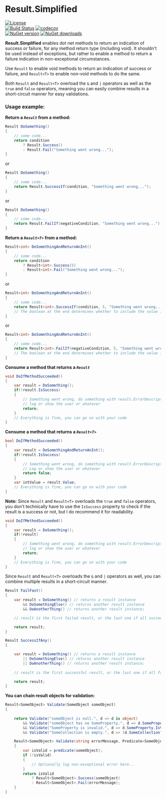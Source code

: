 # Result.Simplified
[![License](https://img.shields.io/badge/license-MIT-blue.svg)](LICENSE)  
[![Build Status](https://github.com/Peled-Zohar/Result.Simplified/actions/workflows/dotnet.yml/badge.svg)](https://github.com/Peled-Zohar/Result.Simplified/actions/workflows/dotnet.yml/badge.svg) 
[![codecov](https://codecov.io/gh/Peled-Zohar/Result.Simplified/graph/badge.svg?token=BLASRCXG68)](https://codecov.io/gh/Peled-Zohar/Result.Simplified)  
[![NuGet version](https://img.shields.io/nuget/v/Result.Simplified.svg)](https://www.nuget.org/packages/Result.Simplified) 
[![NuGet downloads](https://img.shields.io/nuget/dt/Result.Simplified.svg)](https://www.nuget.org/packages/Result.Simplified)


**Result.Simplified** enables dot net methods to return an indication of success or failure, for any method return type (including void).
It shouldn't be used instead of exceptions, but rather to enable a method to return a failure indication in non-exceptional circumstances.

Use `Result` to enable void methods to return an indication of success or failure, 
and `Result<T>` to enable non-void methods to do the same.

Both `Result` and `Result<T>` overload the `&` and `|` operators as well as the `true` and `false` operators, 
meaning you can easily combine results in a short-circuit manner for easy validations.  


### Usage example:

**Return a *`Result`* from a method:**
```csharp
Result DoSomething()
{
    // some code...
    return condition
        ? Result.Success()
        : Result.Fail("Something went wrong...");
}
```
or
```csharp
Result DoSomething()
{
    // some code...
    return Result.SuccessIf(condition, "Something went wrong...");
}
```
or
```csharp
Result DoSomething()
{
    // some code...
    return Result.FailIf(negativeCondition, "Something went wrong...");
}
```


**Return a *`Result<T>`* from a method:**
```csharp
Result<int> DoSomethingAndReturnAnInt()
{
    // some code...
    return condition
        ? Result<int>.Success(5)
        : Result<int>.Fail("Something went wrong...");
}
```
or 
```csharp
Result<int> DoSomethingAndReturnAnInt()
{
    // some code...
    return Result<int>.SuccessIf(condition, 5, "Something went wrong...", false);
    // The boolean at the end determines whether to include the value in the failed result.
}
```
or
```csharp
Result<int> DoSomethingAndReturnAnInt()
{
    // some code...
    return Result<int>.FailIf(negativeCondition, 5, "Something went wrong...", true);
    // The boolean at the end determines whether to include the value in the failed result.
}
```

**Consume a method that returns a *`Result`***
```csharp
void DoIfMethodSucceeded()
{
    var result = DoSomething();
    if(!result.IsSuccess)
    {   
        // Something went wrong, do something with result.ErrorDescription 
        // log or show the user or whatever
        return;
    }
    // Everything is fine, you can go on with your code
}
```

**Consume a method that returns a *`Result<T>`***
```csharp
bool DoIfMethodSucceeded()
{
    var result = DoSomethingAndReturnAnInt();
    if(!result.IsSuccess)
    {   
        // Something went wrong, do something with result.ErrorDescription 
        // Log or show the user or whatever
        return false;
    }
    var intValue = result.Value;
    // Everything is fine, you can go on with your code
}
```

**Note:** Since `Result` and `Result<T>` overloads the `true` and `false` operators,
you don't technically have to use the `IsSuccess` property to check if the result is a success or not,
but I do recommend it for readability.

```csharp
void DoIfMethodSucceeded()
{
    var result = DoSomething();
    if(!result)
    {   
        // Something went wrong, do something with result.ErrorDescription 
        // log or show the user or whatever
        return;
    }
    // Everything is fine, you can go on with your code
}
```

Since `Result` and `Result<T>` overloads the `&` and `|` operators as well,
you can combine multiple results in a short-circuit manner.

```csharp
Result FailFast()
{
    var result = DoSomething() // returns a result instance
        && DoSomethingElse() // returns another result instance
        && DoAnotherThing() // returns another result instance;

    // result is the first failed result, or the last one if all succeeded.

    return result;
}

Result SuccessIfAny()
{

    var result = DoSomething() // returns a result instance
        || DoSomethingElse() // returns another result instance
        || DoAnotherThing() // returns another result instance;
    
    // result is the first successful result, or the last one if all failed.

    return result;    
}
```

**You can chain result objects for validation:**
```csharp
Result<SomeObject> Validate(SomeObject someObject)
{
    
    return Validate("someObject is null.", d => d is object) 
        && Validate("someObject has no SomeProperty.", d => d.SomeProperty is object) 
        && Validate("SomeProperty is invalid.", d => d.SomeProperty.IsValid) 
        && Validate("SomeCollection is empty.", d => (d.SomeCollection?.Count ?? 0) > 0);

    Result<SomeObject> Validate(string errorMessage, Predicate<SomeObject> predicate)
    {
        var isValid = predicate(someObject);
        if (!isValid)
        {
            // Optionally log non-exceptional error here...
        }
        return isValid 
            ? Result<SomeObject>.Success(someObject) 
            : Result<SomeObject>.Fail(errorMessage);
    }
}
```
